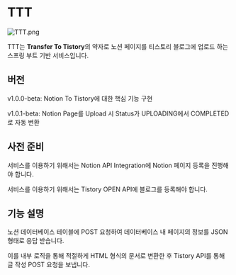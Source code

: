 # TTT
![TTT.png](..%2F..%2FDesktop%2FTTT.png)

TTT는 **Transfer To Tistory**의 약자로 노션 페이지를 티스토리 블로그에 업로드 하는 스프링 부트 기반 서비스입니다.

## 버전 
v1.0.0-beta: Notion To Tistory에 대한 핵심 기능 구현

v1.0.1-beta: Notion Page를 Upload 시 Status가 UPLOADING에서 COMPLETED로 자동 변환
## 사전 준비
서비스를 이용하기 위해서는 Notion API Integration에 Notion 페이지 등록을 진행해야 합니다.

서비스를 이용하기 위해서는 Tistory OPEN API에 블로그를 등록해야 합니다.

## 기능 설명
노션 데이터베이스 테이블에 POST 요청하여 데이터베이스 내 페이지의 정보를 JSON 형태로 응답 받습니다.

이를 내부 로직을 통해 적절하게 HTML 형식의 문서로 변환한 후 Tistory API를 통해 글 작성 POST 요청을 보냅니다.


